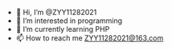 - 👋 Hi, I’m @ZYY11282021
- 👀 I’m interested in programming
- 🌱 I’m currently learning PHP
- 📫 How to reach me <ZYY11282021@163.com>

<!---
ZYY11282021/ZYY11282021 is a ✨ special ✨ repository because its `README.md` (this file) appears on your GitHub profile.
You can click the Preview link to take a look at your changes.
--->
